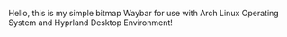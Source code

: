 Hello, this is my simple bitmap Waybar for use with Arch Linux Operating System and Hyprland Desktop Environment!

